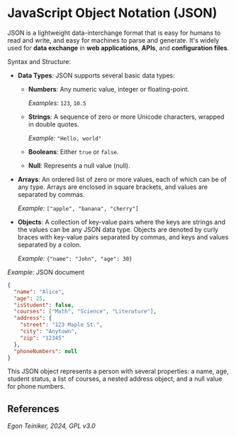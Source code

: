 # JavaScript Object Notation (JSON)

JSON is a lightweight data-interchange format that is easy for
humans to read and write, and easy for machines to parse and generate.
It's widely used for **data exchange** in **web applications**, 
**APIs**, and **configuration files**. 

Syntax and Structure:

* **Data Types**: JSON supports several basic data types:
    * **Numbers**: Any numeric value, integer or floating-point. 
        
        _Examples:_ `123`, `10.5`

    * **Strings**: A sequence of zero or more Unicode characters,
        wrapped in double quotes. 
        
        _Example:_ `"Hello, world"`

    * **Booleans**: Either `true` or `false`.
    
    * **Null**: Represents a null value (null).

* **Arrays**: An ordered list of zero or more values, each 
    of which can be of any type. Arrays are enclosed in square
    brackets, and values are separated by commas.
        
    _Example:_ `["apple", "banana", "cherry"]`

* **Objects**: A collection of key-value pairs where the keys 
    are strings and the values can be any JSON data type. 
    Objects are denoted by curly braces with key-value pairs 
    separated by commas, and keys and values separated by a 
    colon.

    _Example:_ `{"name": "John", "age": 30}`

_Example:_ JSON document
```JSON
{
  "name": "Alice",
  "age": 25,
  "isStudent": false,
  "courses": ["Math", "Science", "Literature"],
  "address": {
    "street": "123 Maple St.",
    "city": "Anytown",
    "zip": "12345"
  },
  "phoneNumbers": null
}
```

This JSON object represents a person with several properties: 
a name, age, student status, a list of courses, a nested address 
object, and a null value for phone numbers.


## References


*Egon Teiniker, 2024, GPL v3.0*